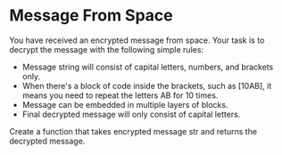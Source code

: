 # Message From Space

You have received an encrypted message from space. Your task is to decrypt the message with the following simple rules:

* Message string will consist of capital letters, numbers, and brackets only.
* When there's a block of code inside the brackets, such as [10AB], it means you need to repeat the letters AB for 10 times.
* Message can be embedded in multiple layers of blocks.
* Final decrypted message will only consist of capital letters.

Create a function that takes encrypted message str and returns the decrypted message.